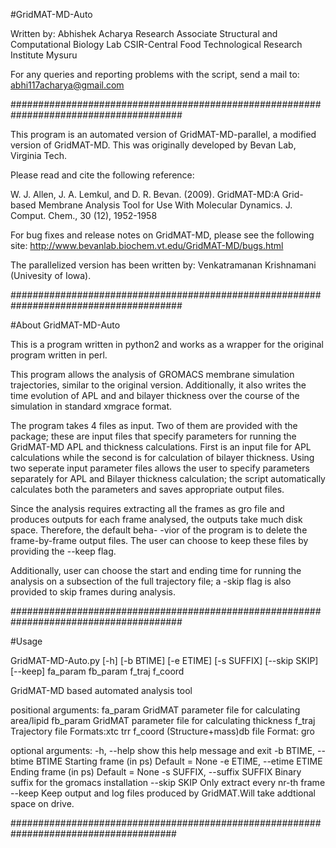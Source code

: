 #GridMAT-MD-Auto

Written by: Abhishek Acharya
            Research Associate
            Structural and Computational Biology Lab
            CSIR-Central Food Technological Research Institute
            Mysuru
            
For any queries and reporting problems with the script, send a mail to:
abhi117acharya@gmail.com

#######################################################################################

This program is an automated version of GridMAT-MD-parallel, a modified version of
GridMAT-MD. This was originally developed by Bevan Lab, Virginia Tech.

Please read and cite the following reference:

W. J. Allen, J. A. Lemkul, and D. R. Bevan. (2009). GridMAT-MD:A Grid-based Membrane 
Analysis Tool for Use With Molecular Dynamics. J. Comput. Chem., 30 (12), 1952-1958

For bug fixes and release notes on GridMAT-MD, please see the following site:
http://www.bevanlab.biochem.vt.edu/GridMAT-MD/bugs.html	

The parallelized version has been written by: Venkatramanan Krishnamani
(Univesity of Iowa).

#######################################################################################

#About GridMAT-MD-Auto

This is a program written in python2 and works as a wrapper for the original program
written in perl.

This program allows the analysis of GROMACS membrane simulation trajectories, similar 
to the original version. Additionally, it also writes the time evolution of APL and
and bilayer thickness over the course of the simulation in standard xmgrace format.

The program takes 4 files as input. Two of them are provided with the package; these 
are input files that specify parameters for running the GridMAT-MD APL and thickness
calculations. First is an input file for APL calculations while the second is for 
calculation of bilayer thickness. Using two seperate input parameter files allows the 
user to specify parameters separately for APL and Bilayer thickness calculation; the
script automatically calculates both the parameters and saves appropriate output files.

Since the analysis requires extracting all the frames as gro file and produces outputs
for each frame analysed, the outputs take much disk space. Therefore, the default beha-
-vior of the program is to delete the frame-by-frame output files. The user can choose
to keep these files by providing the --keep flag.

Additionally, user can choose the start and ending time for running the analysis on a
subsection of the full trajectory file; a -skip flag is also provided to skip frames
during analysis.

#######################################################################################

#Usage

GridMAT-MD-Auto.py [-h] [-b BTIME] [-e ETIME] [-s SUFFIX] [--skip SKIP]
                          [--keep]
                          fa_param fb_param f_traj f_coord

GridMAT-MD based automated analysis tool

positional arguments:
  fa_param              GridMAT parameter file for calculating area/lipid
  fb_param              GridMAT parameter file for calculating thickness
  f_traj                Trajectory file Formats:xtc trr
  f_coord               (Structure+mass)db file Format: gro

optional arguments:
  -h, --help            show this help message and exit
  -b BTIME, --btime BTIME
                        Starting frame (in ps) Default = None
  -e ETIME, --etime ETIME
                        Ending frame (in ps) Default = None
  -s SUFFIX, --suffix SUFFIX
                        Binary suffix for the gromacs installation
  --skip SKIP           Only extract every nr-th frame
  --keep                Keep output and log files produced by GridMAT.Will
                        take addtional space on drive.

######################################################################################


